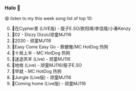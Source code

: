 

### Halo 👋

😄 listen to my this week song list of top 10:

0. 🌈在Cypher里  (LIVE版) - 瘦子E.SO/欧阳靖/李佳隆/小春Kenzy
1. 🌈02 - Dizzy Dizzo/顽童MJ116
2. 🌈2030 - 顽童MJ116
3. 🌈Easy Come Easy Go - 蔡健雅/MC HotDog 热狗
4. 🌈十局上半 - MC HotDog 热狗
5. 🌈迷途羔羊 (Live) - 顽童MJ116
6. 🌈地痞 (Live) - 顽童MJ116/瘦子E.SO
7. 🌈早就 - MC HotDog 热狗
8. 🌈Jungle (Live版) - 顽童MJ116
9. 🌈Coming home (Live版) - 顽童MJ116

